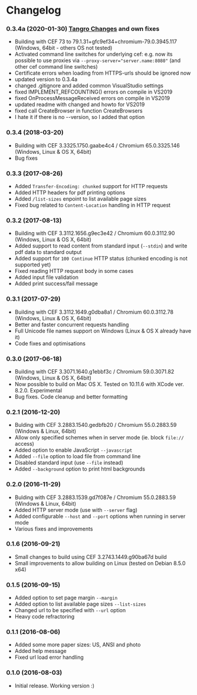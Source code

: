 Changelog
===

### 0.3.4a (2020-01-30) [Tangro Changes](https://github.com/tangro/cef-pdf) and own fixes
* Building with CEF 73 to 79.1.31+gfc9ef34+chromium-79.0.3945.117 (Windows, 64bit - others OS not tested)
* Activated command line switches for underlying cef: e.g. now its possible to use proxies via `--proxy-server="server.name:8080"` (and other cef command line switches)
* Certificate errors when loading from HTTPS-urls should be ignored now
* updated version to 0.3.4a
* changed .gitignore and added common VisualStudio settings
* fixed IMPLEMENT_REFCOUNTING() errors on compile in VS2019
* fixed OnProcessMessageReceived errors on compile in VS2019
* updated readme with changed and howto for VS2019
* fixed call CreateBrowser in function CreateBrowsers
* I hate it if there is no --version, so I added that option

### 0.3.4 (2018-03-20)
* Building with CEF 3.3325.1750.gaabe4c4 / Chromium 65.0.3325.146 (Windows, Linux & OS X, 64bit)
* Bug fixes

### 0.3.3 (2017-08-26)
* Added `Transfer-Encoding: chunked` support for HTTP requests
* Added HTTP headers for pdf printing options
* Added `/list-sizes` enpoint to list available page sizes
* Fixed bug related to `Content-Location` handling in HTTP request

### 0.3.2 (2017-08-13)
* Building with CEF 3.3112.1656.g9ec3e42 / Chromium 60.0.3112.90 (Windows, Linux & OS X, 64bit)
* Added support to read content from standard input (`--stdin`) and write pdf data to standard output
* Added support for `100 Continue` HTTP status (chunked encoding is not supported yet)
* Fixed reading HTTP request body in some cases
* Added input file validation
* Added print success/fail message

### 0.3.1 (2017-07-29)
* Building with CEF 3.3112.1649.g0dba8a1 / Chromium 60.0.3112.78 (Windows, Linux & OS X, 64bit)
* Better and faster concurrent requests handling
* Full Unicode file names support on Windows (Linux & OS X already have it)
* Code fixes and optimisations

### 0.3.0 (2017-06-18)
* Building with CEF 3.3071.1640.g1ebbf3c / Chromium 59.0.3071.82 (Windows, Linux & OS X, 64bit)
* Now possible to build on Mac OS X. Tested on 10.11.6 with XCode ver. 8.2.0. Experimental
* Bug fixes. Code cleanup and better formatting

### 0.2.1 (2016-12-20)
* Bulding with CEF 3.2883.1540.gedbfb20 / Chromium 55.0.2883.59 (Windows & Linux, 64bit)
* Allow only specified schemes when in server mode (ie. block `file://` access)
* Added option to enable JavaScript `--javascript`
* Added `--file` option to load file from command line
* Disabled standard input (use `--file` instead)
* Added `--background` option to print html backgrounds

### 0.2.0 (2016-11-29)
* Bulding with CEF 3.2883.1539.gd7f087e / Chromium 55.0.2883.59 (Windows & Linux, 64bit)
* Added HTTP server mode (use with `--server` flag)
* Added configurable `--host` and `--port` options when running in server mode
* Various fixes and improvements

### 0.1.6 (2016-09-21)
* Small changes to build using CEF 3.2743.1449.g90ba67d build
* Small improvements to allow building on Linux (tested on Debian 8.5.0 x64)

### 0.1.5 (2016-09-15)
* Added option to set page margin `--margin`
* Added option to list available page sizes `--list-sizes`
* Changed url to be specified with `--url` option
* Heavy code refractoring

### 0.1.1 (2016-08-06)
* Added some more paper sizes: US, ANSI and photo
* Added help message
* Fixed url load error handling

### 0.1.0 (2016-08-03)
* Initial release. Working version :)
